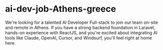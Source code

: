 # ai-dev-job-Athens-greece
We're looking for a talented Al Developer Full-stack to join our team on-site and remote in Athens. If you have a strong backend foundation in Laravel, hands-on experience with ReactJS, and you're excited about integrating Al tools like Claude, OpenAl, Cursor, and Windsurf, you'll feel right at home here.
